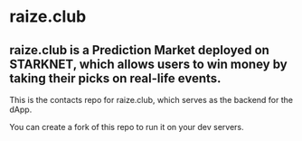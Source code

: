 # raize.club

## raize.club is a Prediction Market deployed on STARKNET, which allows users to win money by taking their picks on real-life events.

This is the contacts repo for raize.club, which serves as the backend for the dApp.

You can create a fork of this repo to run it on your dev servers.